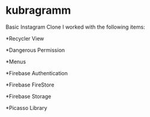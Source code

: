 # kubragramm
Basic Instagram Clone
I worked with the following items:

*Recycler View

*Dangerous Permission

*Menus

*Firebase Authentication

*Firebase FireStore
 
*Firebase Storage

*Picasso Library
